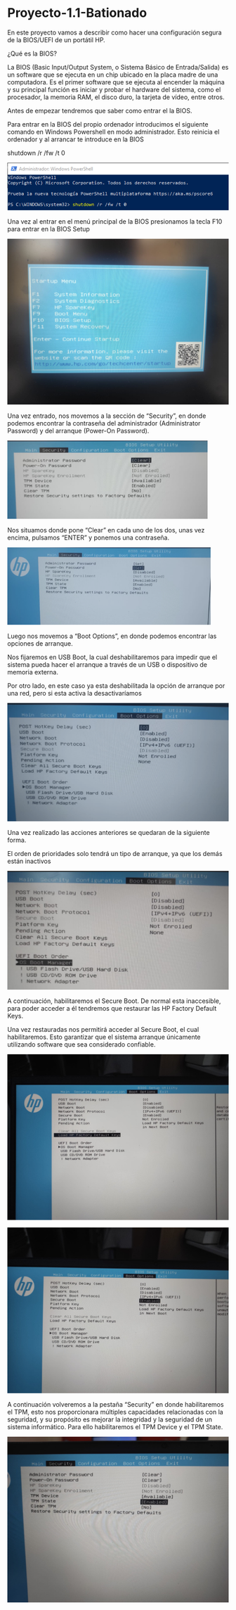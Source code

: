 # Proyecto-1.1-Bationado

En este proyecto vamos a describir como hacer una configuración segura de la BIOS/UEFI de un portátil HP.

¿Qué es la BIOS?

La BIOS (Basic Input/Output System, o Sistema Básico de Entrada/Salida) es un software que se ejecuta en un chip ubicado en la placa madre de una computadora. Es el primer software que se ejecuta al encender la máquina y su principal función es iniciar y probar el hardware del sistema, como el procesador, la memoria RAM, el disco duro, la tarjeta de vídeo, entre otros.

Antes de empezar tendremos que saber como entrar el la BIOS.

Para entrar en la BIOS del propio ordenador introducimos el siguiente comando en Windows Powershell en modo administrador. Esto reinicia el ordenador y al arrancar te introduce en la BIOS

shutdown /r /fw /t 0  

![Untitled](imgbios/comando.png)

Una vez al entrar en el menú principal de la BIOS presionamos la tecla F10 para entrar en la BIOS Setup

![Untitled](imgbios/menubios.png)

Una vez entrado, nos movemos a la sección de “Security”, en donde podemos encontrar la contraseña del administrador (Administrator Password) y del arranque (Power-On Password).

![Untitled](imgbios/pass1.png)

Nos situamos donde pone “Clear” en cada uno de los dos, unas vez encima, pulsamos “ENTER” y ponemos una contraseña.

![Untitled](imgbios/pass2.png)

Luego nos movemos a “Boot Options”, en donde podemos encontrar las opciones de arranque.

Nos fijaremos en USB Boot, la cual deshabilitaremos para impedir que el sistema pueda hacer el arranque a través de un USB o dispositivo de memoria externa.

Por otro lado, en este caso ya esta deshabilitada la opción de arranque por una red, pero si esta activa la desactivaríamos

![Untitled](imgbios/boot1.png)

Una vez realizado las acciones anteriores se quedaran de la siguiente forma.

El orden de prioridades solo tendrá un tipo de arranque, ya que los demás están inactivos

![Untitled](imgbios/boot2.png)

A continuación, habilitaremos el Secure Boot. De normal esta inaccesible, para poder acceder a él tendremos que restaurar las HP Factory Default Keys.

Una vez restauradas nos permitirá acceder al Secure Boot, el cual habilitaremos. Esto garantizar que el sistema arranque únicamente utilizando software que sea considerado confiable.

![Untitled](imgbios/secure1.png)

![Untitled](imgbios/secure2.png)

A continuación volveremos a la pestaña “Security” en donde habilitaremos el TPM, esto nos proporcionara múltiples capacidades relacionadas con la seguridad, y su propósito es mejorar la integridad y la seguridad de un sistema informático. Para ello habilitaremos el TPM Device y el TPM State.

![Untitled](imgbios/tmp.png)
